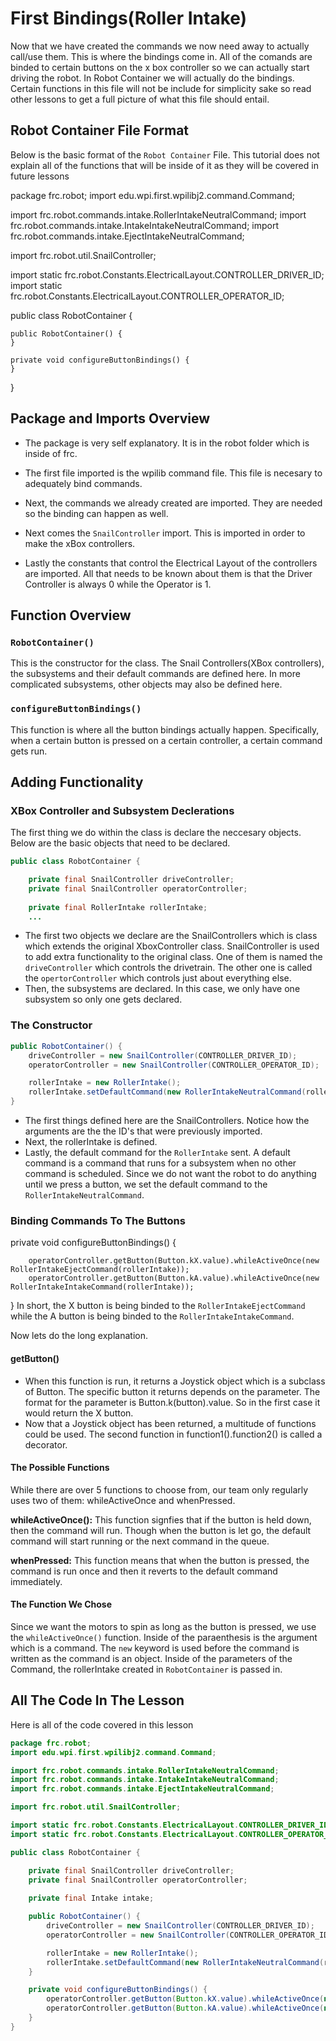 # First Bindings(Roller Intake)

Now that we have created the commands we now need away to actually call/use them. This is where the bindings come in. All of the comands are binded to certain buttons on the x box controller so we can actually start driving the robot. In Robot Container we will actually do the bindings. Certain functions in this file will not be include for simplicity sake so read other lessons to get a full picture of what this file should entail.

## Robot Container File Format
Below is the basic format of the `Robot Container` File. This tutorial does not explain all of the functions that will be inside of it as they will be covered in future lessons


package frc.robot;
import edu.wpi.first.wpilibj2.command.Command;

import frc.robot.commands.intake.RollerIntakeNeutralCommand;
import frc.robot.commands.intake.IntakeIntakeNeutralCommand;
import frc.robot.commands.intake.EjectIntakeNeutralCommand;

import frc.robot.util.SnailController;

import static frc.robot.Constants.ElectricalLayout.CONTROLLER_DRIVER_ID;
import static frc.robot.Constants.ElectricalLayout.CONTROLLER_OPERATOR_ID;

public class RobotContainer {

    public RobotContainer() {
    }

    private void configureButtonBindings() {
    }
}

## Package and Imports Overview

* The package is very self explanatory. It is in the robot folder which is inside of frc.

* The first file imported is the wpilib command file. This file is necesary to adequately bind commands.
* Next, the commands we already created are imported. They are needed so the binding can happen as well.

* Next comes the `SnailController` import. This is imported in order to make the xBox controllers.
* Lastly the constants that control the Electrical Layout of the controllers are imported. All that needs to be known about them is that the Driver Controller is always 0 while the Operator is 1.

## Function Overview

### `RobotContainer()`

This is the constructor for the class. The Snail Controllers(XBox controllers), the subsystems and their default commands are defined here. In more complicated subsystems, other objects may also be defined here.

### `configureButtonBindings()`

This function is where all the button bindings actually happen. Specifically, when a certain button is pressed on a certain controller, a certain command gets run.

## Adding Functionality

### XBox Controller and Subsystem Declerations

The first thing we do within the class is declare the neccesary objects. Below are the basic objects that need to be declared.

```java
public class RobotContainer {

    private final SnailController driveController;
    private final SnailController operatorController;
    
    private final RollerIntake rollerIntake;
    ...
```
* The first two objects we declare are the SnailControllers which is class which extends the original XboxController class. SnailController is used to add extra functionality to the original class. One of them is named the `driveController` which controls the drivetrain. The other one is called the `opertorController` which controls just about everything else.
* Then, the subsystems are declared. In this case, we only have one subsystem so only one gets declared.

### The Constructor

```java
public RobotContainer() {
    driveController = new SnailController(CONTROLLER_DRIVER_ID);
    operatorController = new SnailController(CONTROLLER_OPERATOR_ID);

    rollerIntake = new RollerIntake();
    rollerIntake.setDefaultCommand(new RollerIntakeNeutralCommand(rollerIntake));
}
```
* The first things defined here are the  SnailControllers. Notice how the arguments are the the ID's that were previously imported.
* Next, the rollerIntake is defined.
* Lastly, the default command for the `RollerIntake` sent. A default command is a command that runs for a subsystem when no  other command is scheduled. Since we do not want the robot to do anything until we press a button, we set the default command to the `RollerIntakeNeutralCommand`.

### Binding Commands To The Buttons

private void configureButtonBindings() {

        operatorController.getButton(Button.kX.value).whileActiveOnce(new RollerIntakeEjectCommand(rollerIntake));
        operatorController.getButton(Button.kA.value).whileActiveOnce(new RollerIntakeIntakeCommand(rollerIntake));
        
}
In short, the X button is being binded to the `RollerIntakeEjectCommand` while the A button is being binded to the `RollerIntakeIntakeCommand`.

Now lets do the long explanation.

#### getButton()

* When this function is run, it returns a Joystick object which is a subclass of Button. The specific button it returns depends on the parameter. The format for the parameter is Button.k(button).value. So in the first case it would return the X button.
* Now that a Joystick object has been returned, a multitude of functions could be used. The second function in function1().function2() is called a decorator.

#### The Possible Functions

While there are over 5 functions to choose from, our team only regularly uses two of them: whileActiveOnce and whenPressed.

**whileActiveOnce():** This function signfies that if the button is held down, then the command will run. Though when the button is let go, the default command will start running or the next command in the queue.

**whenPressed:** This function means that when the button is pressed, the command is run once and then it reverts to the default command immediately.

#### The Function We Chose

Since we want the motors to spin as long as the button is pressed, we use the `whileActiveOnce()` function. Inside of the paraenthesis is the argument which is a command. The `new` keyword is used before the command is written as the command is an object.  Inside of the parameters of the Command, the rollerIntake created in `RobotContainer` is passed in.

## All The Code In The Lesson

Here is all of the code covered in this lesson

```java
package frc.robot;
import edu.wpi.first.wpilibj2.command.Command;

import frc.robot.commands.intake.RollerIntakeNeutralCommand;
import frc.robot.commands.intake.IntakeIntakeNeutralCommand;
import frc.robot.commands.intake.EjectIntakeNeutralCommand;

import frc.robot.util.SnailController;

import static frc.robot.Constants.ElectricalLayout.CONTROLLER_DRIVER_ID;
import static frc.robot.Constants.ElectricalLayout.CONTROLLER_OPERATOR_ID;

public class RobotContainer {

    private final SnailController driveController;
    private final SnailController operatorController;
    
    private final Intake intake;

    public RobotContainer() {
        driveController = new SnailController(CONTROLLER_DRIVER_ID);
        operatorController = new SnailController(CONTROLLER_OPERATOR_ID);

        rollerIntake = new RollerIntake();
        rollerIntake.setDefaultCommand(new RollerIntakeNeutralCommand(rollerIntake));
    }

    private void configureButtonBindings() {
        operatorController.getButton(Button.kX.value).whileActiveOnce(new RollerIntakeEjectCommand(rollerIntake));
        operatorController.getButton(Button.kA.value).whileActiveOnce(new RollerIntakeIntakeCommand(rollerIntake));
    }
}
```

